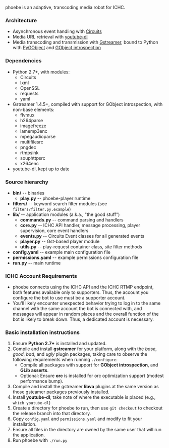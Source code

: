 phoebe is an adaptive, transcoding media robot for ICHC.

### Architecture ###

* Asynchronous event handling with [Circuits](http://circuitsframework.com/)
* Media URL retrieval with [youtube-dl](https://rg3.github.io/youtube-dl/)
* Media transcoding and transmission with [Gstreamer](https://lazka.github.io/pgi-docs/), bound to Python with [PyGObject](https://wiki.gnome.org/action/show/Projects/PyGObject) and [GObject introspection](https://wiki.gnome.org/Projects/GObjectIntrospection)

### Dependencies ###
+ Python 2.7+, with modules:
    - Circuits
    - lxml
    - OpenSSL
    - requests
    - yaml
+ Gstreamer 1.4.5+, compiled with support for GObject introspection, with non-base elements:
    - flvmux
    - h264parse
    - imagefreeze
    - lamemp3enc
    - mpegaudioparse
    - multifilesrc
    - pngdec
    - rtmpsink
    - souphttpsrc
    - x264enc
+ youtube-dl, kept up to date

### Source hierarchy ###
* **bin/** -- binaries
    * **play.py** -- phoebe-player runtime
* **filters/** -- keyword search filter modules (see `filters/filter.py.example`) 
* **lib/** -- application modules (a.k.a., "the good stuff")
    * **commands.py** -- command parsing and handlers
    * **core.py** -- ICHC API handler, message processing, player supervision, core event handlers
    * **events.py** -- Circuits Event classes for all generated events
    * **player.py** -- Gst-based player module
    * **utils.py** -- play-request container class, site filter methods
* **config.yaml** -- example main configuration file
* **permissions.yaml** -- example permissions configuration file
* **run.py** -- main runtime

### ICHC Account Requirements ###

* phoebe connects using the ICHC API and the ICHC RTMP endpoint, both features available only to supporters. Thus, the account you configure the bot to use must be a supporter account.
* You'll likely encounter unexpected behavior trying to log in to the same channel with the same account the bot is connected with, and messages will appear in random places and the overall function of the bot is likely to break down. Thus, a dedicated account is necessary.

### Basic installation instructions ###

1. Ensure **Python 2.7+** is installed and updated.
2. Compile and install **gstreamer** for your platform, along with the _base_, _good_, _bad_, and _ugly_ plugin packages, taking care to observe the following requirements when running `./configure`:
    * Compile all packages with support for **GObject introspection**, and **GLib asserts**.
    * Optional: Ensure **orc** is installed for orc optimization support (modest performance bump).
3. Compile and install the gstreamer **libva** plugins at the same version as those gsteamer packages previously installed.
4. Install **youtube-dl**; take note of where the executable is placed (e.g., `which youtube-dl`)
5. Create a directory for phoebe to run, then use `git checkout` to checkout the release branch into that directory.
6. Copy `config.yaml` and `permissions.yaml` and modify to fit your installation.
7. Ensure all files in the directory are owned by the same user that will run the application.
8. Run phoebe with `./run.py`